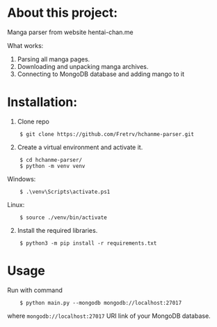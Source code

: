 # **About this project:**

Manga parser from website hentai-chan.me

What works:

1. Parsing all manga pages.
2. Downloading and unpacking manga archives.
3. Connecting to MongoDB database and adding mango to it

# Installation:

1. Clone repo

```
    $ git clone https://github.com/Fretrv/hchanme-parser.git
```

2. Create a virtual environment and activate it.

```
    $ cd hchanme-parser/
    $ python -m venv venv
```

Windows:

```
    $ .\venv\Scripts\activate.ps1
```

Linux:

```
    $ source ./venv/bin/activate
```

2. Install the required libraries.

```
    $ python3 -m pip install -r requirements.txt
```

# Usage

Run with command

```
    $ python main.py --mongodb mongodb://localhost:27017
```

where `mongodb://localhost:27017` URI link of your MongoDB database.
